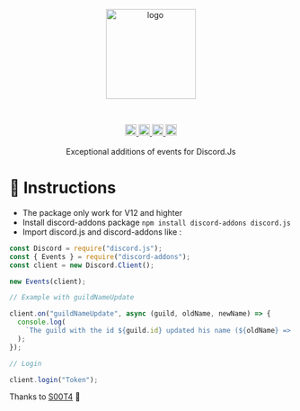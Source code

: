 <p align="center"><img height="160" align="center" src="https://freiikdev.github.io/discord-addons/img/logo.png" alt="logo"/></p>
<br>
<p align="center">
  <a href="https://npmjs.com/discord-addons/">
    <img height="20" alt="npm" src="https://badgen.net/badge/install/discord-addons/red?icon=npm" target="_blank" />
  </a>
  <a href="https://npmjs.com/discord-addons/">
    <img height="20" alt="dt" src="https://img.shields.io/npm/dt/discord-addons?color=orange" target="_blank" />
  </a>
  <a href="https://github.com/S00TDev/discord-addons/">
    <img height="20" alt="gh" src="https://badgen.net/badge/S00T4/discord-addons/yellow?icon=github" target="_blank" />
  </a>
  <a href="https://npmjs.com/discord-addons/">
    <img height="20" alt="v" src="https://img.shields.io/npm/v/discord-addons?color=green" target="_blank" />
  </a>
  </br>
  </br>
  Exceptional additions of events for Discord.Js
</p>


# 📰 Instructions
- The package only work for V12 and highter
- Install discord-addons package ``npm install discord-addons discord.js``
- Import discord.js and discord-addons like : 
```js
const Discord = require("discord.js");
const { Events } = require("discord-addons");
const client = new Discord.Client();

new Events(client);

// Example with guildNameUpdate

client.on("guildNameUpdate", async (guild, oldName, newName) => {
  console.log(
    `The guild with the id ${guild.id} updated his name (${oldName} => ${newName})`
  );
});

// Login

client.login("Token");
```

Thanks to [S00T4](https://github.com/S00TDev) 🎉
